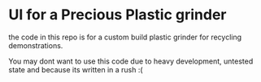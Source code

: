 # UI for a Precious Plastic grinder

the code in this repo is for a custom build plastic grinder for recycling demonstrations.

You may dont want to use this code due to heavy development, untested state and because its written in a rush :(
